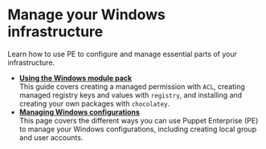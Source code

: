 # Manage your Windows infrastructure

Learn how to use PE to configure and manage essential parts of your infrastructure.

-   **[Using the Windows module pack](installing_and_using_windows_modules.md)**  
This guide covers creating a managed permission with `ACL`, creating managed registry keys and values with `registry`, and installing and creating your own packages with `chocolatey`.
-   **[Managing Windows configurations](managing_windows_configurations.md)**  
This page covers the different ways you can use Puppet Enterprise \(PE\) to manage your Windows configurations, including creating local group and user accounts.

